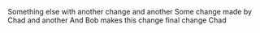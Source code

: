 Something else with another change and another
Some change made by Chad and another
And Bob makes this change
final change Chad

